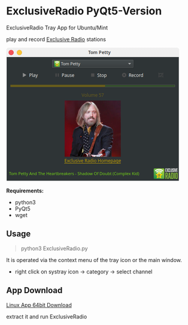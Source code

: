 # ExclusiveRadio PyQt5-Version
ExclusiveRadio Tray App for Ubuntu/Mint

play and record [Exclusive Radio](https://exclusive.radio) stations

![alt text](https://github.com/Axel-Erfurt/ExclusiveRadio_PyQt5/blob/master/screenshot1.png)

__Requirements:__
- python3
- PyQt5
- wget

## Usage ##
> python3 ExclusiveRadio.py

It is operated via the context menu of the tray icon or the main window.

- right click on systray icon -> category -> select channel

## App Download ##
[Linux App 64bit Download](https://www.dropbox.com/s/g8o6h8i740f23r6/ExclusiveRadio64_Qt5.tar.gz?dl=1)

extract it and run ExclusiveRadio
